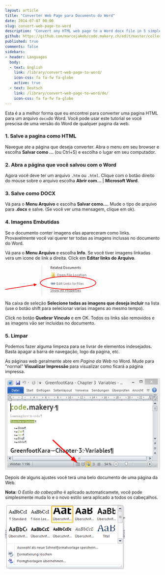 ```yaml
---
layout: article
title: "Converter Web Page para Documento do Word"
date: 2014-07-07 00:00
slug: convert-web-page-to-word
description: "Convert any HTML web page to a Word docx file in 5 simple steps."
github: https://github.com/marcojakob/code.makery.ch/edit/master/collections/library/convert-web-page-to-word.md
published: true
comments: false
sidebars:
- header: Languages
  body:
  - text: English
    link: /library/convert-web-page-to-word/
    icon-css: fa fa-fw fa-globe
    active: true
  - text: Deutsch
    link: /library/convert-web-page-to-word/de/
    icon-css: fa fa-fw fa-globe
---
```


Esta é a a melhor forma que eu encontrei para converter uma pagina HTML para um arquivo `docx`do  Word.  Você pode usar este  tutorial se você prescisa de uma versão do Word de qualquer pagina da web. 


### 1. Salve a pagina como HTML

Navegue ate a página que deseja converter. Abra o menu em seu browser e escolha **Salvar como ...** (ou Ctrl+S) e escolha o lugar em seu computador.


### 2. Abra a página que você salvou com o Word

Agora você deve ter um  arquivo `.htm` ou `.html`. Clique com o botão direito do mouse sobre o arquivo escolha **Abrir com...** | **Microsoft Word**.


### 3. Salve como DOCX

Vá para o **Menu Arquivo** e escolha **Salvar como...**. Mude o tipo de arquivo para **.docx** e salve. (Se você ver uma mensagem, clique em ok).


### 4. Imagens Embutidas

Se o documento conter imagens elas apareceram como links. Provavelmente você vai querer ter todas as imagens inclusas no documento do Word.

Vá para o **Menu Arquivo** e escolha **Info**. Se você tiver imagens linkadas vera um icone de link a direita. Click em **Editar links do Arquivo**.

![Links to Files](/assets/library/convert-web-page-to-word/links-to-files.png)

Na caixa de seleção **Selecione todas as imagens que deseja incluir** na lista (use o botão shift para selecionar varias imagens ao mesmo tempo).

Click no botão **Quebrar Vinculo** e em OK. Todos os links são removidos e as imagens vão ser incluidas no documento.


### 5. Limpar

Podemos fazer alguma limpeza para se livrar de elementos indesejados. Basta apagar a barra de navegação, logo da pagina, etc.

As páginas web geralmente abre em *Pagina da Web* no Word. Mude para "normal" **Visualizar Impressão** para visualizar como ficará a página impressa.

![Print Layout View](/assets/library/convert-web-page-to-word/print-layout-view.png)

Depois de alguns ajustes você terá uma belo documento de uma página da Web.

**Nota:** O *Estilo do cabeçalho* é aplicado automaticamete, você pode simplesmente muda lo e o novo estilo sera aplicado a todos os cabeçalhos.

![Heading Styles](/assets/library/convert-web-page-to-word/heading-styles.png)
